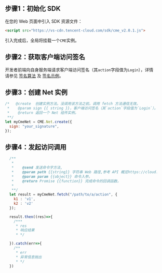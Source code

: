 ## 步骤1：初始化 SDK 
在您的 Web 页面中引入 SDK 资源文件：
```html
<script src="https://vs-cdn.tencent-cloud.com/sdk/cme_v2.0.1.js">
```
引入完成后，全局将挂载一个`CME`实例。
## 步骤2：获取客户端访问签名
开发者前端向自身服务端请求客户端访问签名（其`action`字段值为`Login`），详情请参见 [签名算法](https://cloud.tencent.com/document/product/1156/43777) 及 [签名示例](https://cloud.tencent.com/document/product/1156/43778)。
## 步骤3：创建 Net 实例
```JavaScript 
/*   @create  创建实例方法。没调用该方法之前。调用 fetch 方法通信无效。
 *    @param sign {{ string }}，客户端访问签名（其`action`字段值为`Login`）。参见签名算法。
 *    @return 返回一个 Net 组件实例。
 **/
let myCmeNet = CME.Net.create({
  sign: "your_signature",
});
```
## 步骤4：发起访问调用
```JavaScript 
  /**
   *
   *    @send 发送命令字方法,
   *    @param path {{string}} 字符串 Web 路径,参考 API 概览https://cloud.tencent.com/document/product/1156/50861。
   *    @param param {{object}} 命令入参。
   *    @return Promise {{function}} 完成命令的回调函数。
   *
   **/
  let result = myCmeNet.fetch("/path/to/a/action", {
    k1 : 'v1',
    k2 : 'v2'
  });

  result.then((res)=>{
    /***
     * res
     * 响应结果
     * */

  }).catch(err=>{
    /**
     * err
     * 异常信息抛出
     * */
  })
```

